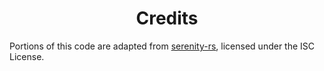 <h1 align="center">
Credits
</h1>

Portions of this code are adapted from [serenity-rs](https://github.com/serenity-rs/serenity), licensed under the ISC License.
